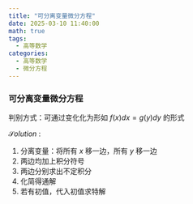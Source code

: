 ```yaml
---
title: "可分离变量微分方程"     
date: 2025-03-10 11:40:00
math: true
tags:
  - 高等数学
categories: 
  - 高等数学
  - 微分方程
---
```


### 可分离变量微分方程

判别方式：可通过变化化为形如 $f(x)dx=g(y)dy$ 的形式



$\mathcal Solution$ :

1.   分离变量：将所有 $x$ 移一边，所有 $y$ 移一边
2.   两边均加上积分符号
3.   两边分别求出不定积分
4.   化简得通解
5.   若有初值，代入初值求特解
